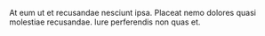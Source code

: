 At eum ut et recusandae nesciunt ipsa.
Placeat nemo dolores quasi molestiae recusandae.
Iure perferendis non quas et.